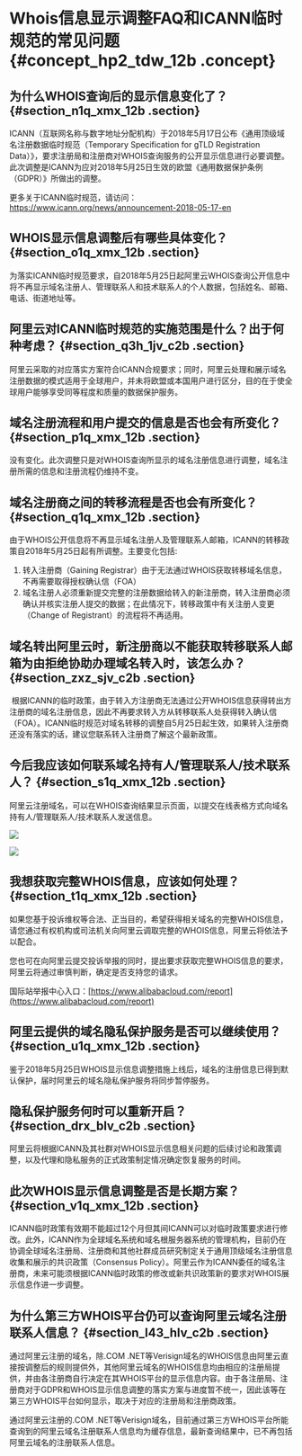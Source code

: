 # Whois信息显示调整FAQ和ICANN临时规范的常见问题 {#concept_hp2_tdw_12b .concept}

## 为什么WHOIS查询后的显示信息变化了？ {#section_n1q_xmx_12b .section}

ICANN（互联网名称与数字地址分配机构）于2018年5月17日公布《通用顶级域名注册数据临时规范（Temporary Specification for gTLD Registration Data）》，要求注册局和注册商对WHOIS查询服务的公开显示信息进行必要调整。此次调整是ICANN为应对2018年5月25日生效的欧盟《通用数据保护条例（GDPR）》所做出的调整。

更多关于ICANN临时规范，请访问：https://www.icann.org/news/announcement-2018-05-17-en

## WHOIS显示信息调整后有哪些具体变化？ {#section_o1q_xmx_12b .section}

为落实ICANN临时规范要求，自2018年5月25日起阿里云WHOIS查询公开信息中将不再显示域名注册人、管理联系人和技术联系人的个人数据，包括姓名、邮箱、电话、街道地址等。

## 阿里云对ICANN临时规范的实施范围是什么？出于何种考虑？ {#section_q3h_1jv_c2b .section}

阿里云采取的对应落实方案符合ICANN合规要求；同时，阿里云处理和展示域名注册数据的模式适用于全球用户，并未将欧盟或本国用户进行区分，目的在于使全球用户能够享受同等程度和质量的数据保护服务。

## 域名注册流程和用户提交的信息是否也会有所变化？ {#section_p1q_xmx_12b .section}

没有变化。此次调整只是对WHOIS查询所显示的域名注册信息进行调整，域名注册所需的信息和注册流程仍维持不变。

## 域名注册商之间的转移流程是否也会有所变化？ {#section_q1q_xmx_12b .section}

由于WHOIS公开信息将不再显示域名注册人及管理联系人邮箱，ICANN的转移政策自2018年5月25日起有所调整。主要变化包括:

1.  转入注册商（Gaining Registrar）由于无法通过WHOIS获取转移域名信息，不再需要取得授权确认信（FOA）
2.  域名注册人必须重新提交完整的注册数据给转入的新注册商，转入注册商必须确认并核实注册人提交的数据；在此情况下，转移政策中有关注册人变更（Change of Registrant）的流程将不再适用。

## 域名转出阿里云时，新注册商以不能获取转移联系人邮箱为由拒绝协助办理域名转入时，该怎么办？ {#section_zxz_sjv_c2b .section}

 根据ICANN的临时政策，由于转入方注册商无法通过公开WHOIS信息获得转出方注册商的域名注册信息，因此不再要求转入方从转移联系人处获得转入确认信（FOA）。ICANN临时规范对域名转移的调整自5月25日起生效，如果转入注册商还没有落实的话，建议您联系转入注册商了解这个最新政策。

## 今后我应该如何联系域名持有人/管理联系人/技术联系人？ {#section_s1q_xmx_12b .section}

阿里云注册域名，可以在WHOIS查询结果显示页面，以提交在线表格方式向域名持有人/管理联系人/技术联系人发送信息。

![](http://static-aliyun-doc.oss-cn-hangzhou.aliyuncs.com/assets/img/14342/6318_zh-CN.png)

![](http://static-aliyun-doc.oss-cn-hangzhou.aliyuncs.com/assets/img/14342/6319_zh-CN.png)

## 我想获取完整WHOIS信息，应该如何处理？ {#section_t1q_xmx_12b .section}

如果您基于投诉维权等合法、正当目的，希望获得相关域名的完整WHOIS信息，请您通过有权机构或司法机关向阿里云调取完整的WHOIS信息，阿里云将依法予以配合。

您也可在向阿里云提交投诉举报的同时，提出要求获取完整WHOIS信息的要求，阿里云将通过审慎判断，确定是否支持您的请求。

国际站举报中心入口：[https://www.alibabacloud.com/report](https://www.alibabacloud.com/report)

## 阿里云提供的域名隐私保护服务是否可以继续使用？ {#section_u1q_xmx_12b .section}

鉴于2018年5月25日WHOIS显示信息调整措施上线后，域名的注册信息已得到默认保护，届时阿里云的域名隐私保护服务将同步暂停服务。

## 隐私保护服务何时可以重新开启？ {#section_drx_blv_c2b .section}

阿里云将根据ICANN及其社群对WHOIS显示信息相关问题的后续讨论和政策调整，以及代理和隐私服务的正式政策制定情况确定恢复服务的时间。

## 此次WHOIS显示信息调整是否是长期方案？ {#section_v1q_xmx_12b .section}

ICANN临时政策有效期不能超过12个月但其间ICANN可以对临时政策要求进行修改。此外，ICANN作为全球域名系统和域名根服务器系统的管理机构，目前仍在协调全球域名注册局、注册商和其他社群成员研究制定关于通用顶级域名注册信息收集和展示的共识政策（Consensus Policy）。阿里云作为ICANN委任的域名注册商，未来可能须根据ICANN临时政策的修改或新共识政策新的要求对WHOIS展示信息作进一步调整。

## 为什么第三方WHOIS平台仍可以查询阿里云域名注册联系人信息？ {#section_l43_hlv_c2b .section}

通过阿里云注册的域名，除.COM .NET等Verisign域名的WHOIS信息由阿里云直接按调整后的规则提供外，其他阿里云域名的WHOIS信息均由相应的注册局提供，并由各注册商自行决定在其WHOIS平台的显示信息内容。由于各注册局、注册商对于GDPR和WHOIS显示信息调整的落实方案与进度暂不统一，因此该等在第三方WHOIS平台如何显示，取决于对应的注册局和注册商政策。

通过阿里云注册的.COM .NET等Verisign域名，目前通过第三方WHOIS平台所能查询到的阿里云域名注册联系人信息均为缓存信息，最新查询结果中，已不再包括阿里云域名的注册联系人信息。

